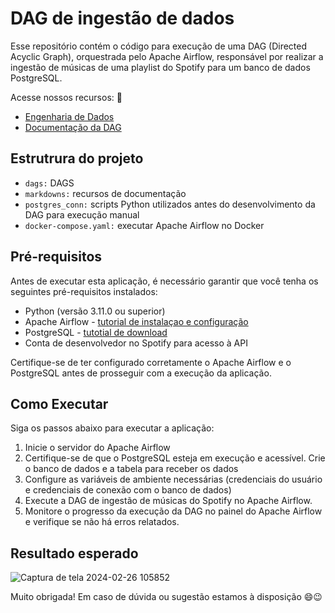 # DAG de ingestão de dados
Esse repositório contém o código para execução de uma DAG (Directed Acyclic Graph), orquestrada pelo Apache Airflow, responsável por realizar a ingestão de músicas de uma playlist do Spotify para um banco de dados PostgreSQL.

Acesse nossos recursos: 🔗
- [Engenharia de Dados](./markdowns/engenharia_dados.md)
- [Documentação da DAG](./markdowns/dag_ingestao.md)

## Estrutrura do projeto
- `dags:` DAGS
- `markdowns:` recursos de documentação
- `postgres_conn:` scripts Python utilizados antes do desenvolvimento da DAG para execução manual
- `docker-compose.yaml:` executar Apache Airflow no Docker

## Pré-requisitos
Antes de executar esta aplicação, é necessário garantir que você tenha os seguintes pré-requisitos instalados:

- Python (versão 3.11.0 ou superior)
- Apache Airflow - [tutorial de instalaçao e configuração](https://airflow.apache.org/docs/apache-airflow/stable/howto/docker-compose/index.html#initialize-the-database)
- PostgreSQL - [tutotial de download](https://www.postgresql.org/download/)
- Conta de desenvolvedor no Spotify para acesso à API
  
Certifique-se de ter configurado corretamente o Apache Airflow e o PostgreSQL antes de prosseguir com a execução da aplicação.

## Como Executar
Siga os passos abaixo para executar a aplicação:

1. Inicie o servidor do Apache Airflow
2. Certifique-se de que o PostgreSQL esteja em execução e acessível. Crie o banco de dados e a tabela para receber os dados
3. Configure as variáveis de ambiente necessárias (credenciais do usuário e credenciais de conexão com o banco de dados)
4. Execute a DAG de ingestão de músicas do Spotify no Apache Airflow.
5. Monitore o progresso da execução da DAG no painel do Apache Airflow e verifique se não há erros relatados.



## Resultado esperado
![Captura de tela 2024-02-26 105852](https://github.com/AnaJuliaMM/comite_2602/assets/123522605/29ab1cc4-0843-4711-85f7-7edf9ff1d55c)


Muito obrigada! Em caso de dúvida ou sugestão estamos à disposição 😄😉
